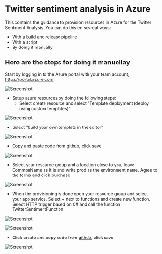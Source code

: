 # Twitter sentiment analysis in Azure
This contains the guidance to provision resources in Azure for the Twitter Sentiment Analysis.
You can do this en sevreal ways:
* With a build and release pipeline
* With a script
* By doing it manually

## Here are the steps for doing it manuellay
Start by logging in to the Azure portal with your team account, https://portal.azure.com 

![Screenshot](https://github.com/solidify/twittersentimentanalysisinazure/blob/master/documents/AzurePortal.png)


* Setup azure resources by doing the following steps:
  * Select create resource and select "Template deployment (deploy using custom templates)"
  
![Screenshot](https://github.com/solidify/twittersentimentanalysisinazure/blob/master/documents/TemplateDeployment.png)  
  
  * Select "Build your own template in the editor"


![Screenshot](https://github.com/solidify/twittersentimentanalysisinazure/blob/master/documents/BuildYourOwn.png)    
  
  * Copy and paste code from [github](https://github.com/solidify/twittersentimentanalysisinazure/blob/master/Azure/twsentiment-azresources.json), click save


 ![Screenshot](https://github.com/solidify/twittersentimentanalysisinazure/blob/master/documents/SaveTemplate.png)    
    
  * Select your resource group and a location close to you, leave CommonName as it is and write prod as the environment name. Agree to the terms and click purchase


  ![Screenshot](https://github.com/solidify/twittersentimentanalysisinazure/blob/master/documents/Purchase.png)    
  
  * When the provisioning is done open your resource group and select your app service. Select + next to functions and create new function. Select HTTP trigger based on C# and call the function TwitterSentimentFunction
 
  ![Screenshot](https://github.com/solidify/twittersentimentanalysisinazure/blob/master/documents/Createfunction.png)  
  
  ![Screenshot](https://github.com/solidify/twittersentimentanalysisinazure/blob/master/documents/Createfunction2.png)  
  
  * Click create and copy code from [github](https://github.com/solidify/twittersentimentanalysisinazure/blob/master/Azure/TwitterSentimentFunction/AzureFunction.v1.csx), click save
  
  ![Screenshot](https://github.com/solidify/twittersentimentanalysisinazure/blob/master/documents/Createfunction3.png)  

